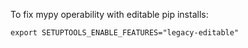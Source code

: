To fix mypy operability with editable pip installs:

```
export SETUPTOOLS_ENABLE_FEATURES="legacy-editable"
```

